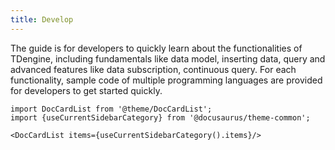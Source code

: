 ```yaml
---
title: Develop
---
```


The guide is for developers to quickly learn about the functionalities of TDengine, including fundamentals like data model, inserting data, query and advanced features like data subscription, continuous query. For each functionality, sample code of multiple programming languages are provided for developers to get started quickly.

```mdx-code-block
import DocCardList from '@theme/DocCardList';
import {useCurrentSidebarCategory} from '@docusaurus/theme-common';

<DocCardList items={useCurrentSidebarCategory().items}/>
```